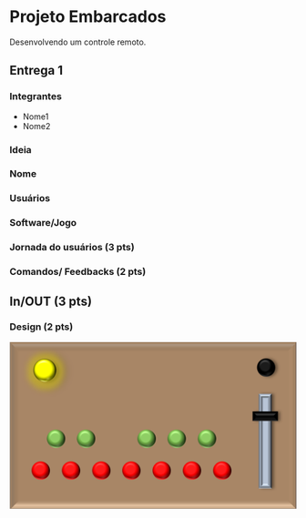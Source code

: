 # Projeto Embarcados

Desenvolvendo um controle remoto.

## Entrega 1

### Integrantes

- Nome1
- Nome2

### Ideia

<!--  Descreva aqui em poucas palavras qual a ideia do seu controle. Se ele vai ser de jogo ou de aplicação -->

### Nome

<!-- De um nome ao seu controle! -->

### Usuários 

<!-- Descreva aqui quem seriam os possíveis usuários deste controle. -->

### Software/Jogo 

<!-- Qual software que seu controle vai controlar? -->

### Jornada do usuários (3 pts)

<!-- Descreva ao menos duas jornadas de usuários distintos, é para caprichar! -->

### Comandos/ Feedbacks (2 pts)

<!-- 
Quais são os comandos/ operacões possíveis do seu controle?

Quais os feedbacks que seu controle vai fornecer ao usuário?
-->

## In/OUT (3 pts)

<!--
Para cada Comando/ Feedback do seu controle, associe qual sensores/ atuadores pretende utilizar? Faca em formato de lista, exemplo:

- Avanca música: Push button amarelo
- Volume da música: Fita de LED indicando potência do som
-->

### Design (2 pts)

<img src="/img/modelo.png">